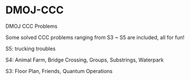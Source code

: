 # DMOJ-CCC
DMOJ CCC Problems

Some solved CCC problems ranging from S3 ~ S5 are included, all for fun!

S5: trucking troubles

S4: Animal Farm, Bridge Crossing, Groups, Substrings, Waterpark

S3: Floor Plan, Friends, Quantum Operations
